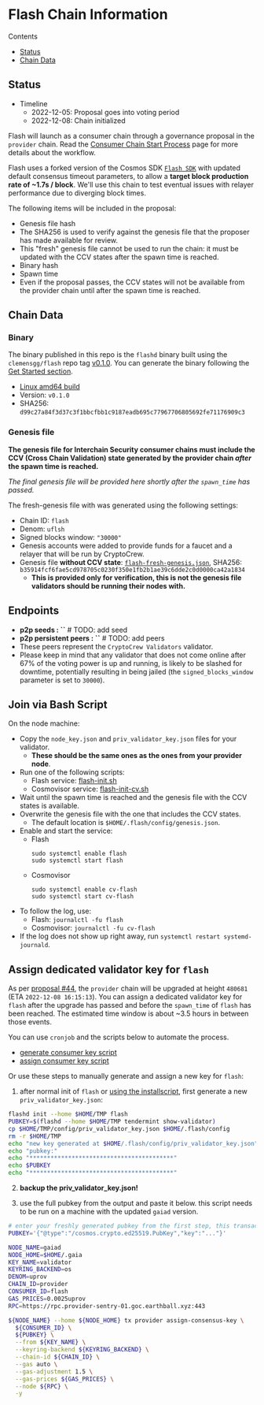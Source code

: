 # Flash Chain Information

Contents

* [Status](#status)
* [Chain Data](#chain-data)

## Status

* Timeline
  * 2022-12-05: Proposal goes into voting period
  * 2022-12-08: Chain initialized

Flash will launch as a consumer chain through a governance proposal in the `provider` chain. Read the [Consumer Chain Start Process](/docs/Consumer-Chain-Start-Process.md) page for more details about the workflow.  

Flash uses a forked version of the Cosmos SDK [`Flash SDK`](https://github.com/clemensgg/flash-sdk) with updated default consensus timeout parameters, to allow a **target block production rate of ~1.7s / block**. We'll use this chain to test eventual issues with relayer performance due to diverging block times.

The following items will be included in the proposal:
* Genesis file hash
* The SHA256 is used to verify against the genesis file that the proposer has made available for review.
* This "fresh" genesis file cannot be used to run the chain: it must be updated with the CCV states after the spawn time is reached.
* Binary hash
* Spawn time
* Even if the proposal passes, the CCV states will not be available from the provider chain until after the spawn time is reached.

## Chain Data

### Binary

The binary published in this repo is the `flashd` binary built using the `clemensgg/flash` repo tag [v0.1.0](https://github.com/clemensgg/flash/releases/tag/v0.1.0). You can generate the binary following the [Get Started section](https://github.com/clemensgg/flash/tree/v0.1.0#get-started).  

* [Linux amd64 build](https://github.com/clemensgg/flash/releases/download/v0.1.0/flashd-v0.1.0-linux-amd64)
* Version: `v0.1.0`
* SHA256: `d99c27a84f3d37c3f1bbcfbb1c9187eadb695c77967706805692fe71176909c3`

### Genesis file

**The genesis file for Interchain Security consumer chains must include the CCV (Cross Chain Validation) state generated by the provider chain _after_ the spawn time is reached.**

_The final genesis file will be provided here shortly after the `spawn_time` has passed._

The fresh-genesis file with was generated using the following settings:

* Chain ID: `flash`
* Denom: `uflsh`
* Signed blocks window: `"30000"`
* Genesis accounts were added to provide funds for a faucet and a relayer that will be run by CryptoCrew.
* Genesis file **without CCV state**: [`flash-fresh-genesis.json`](flash-fresh-genesis.json), SHA256: `b35914fcf6fae5cd978705c0230f350e1fb2b1ae39c6dde2c0d0000ca42a1834`
  * **This is provided only for verification, this is not the genesis file validators should be running their nodes with.**

## Endpoints

* **p2p seeds : ``** # TODO: add seed
* **p2p persistent peers : ``** # TODO: add peers
* These peers represent the `CryptoCrew Validators` validator. 
* Please keep in mind that any validator that does not come online after 67% of the voting power is up and running, is likely to be slashed for downtime, potentially resulting in being jailed (the `signed_blocks_window` parameter is set to `30000`).

## Join via Bash Script

On the node machine:
- Copy the `node_key.json` and `priv_validator_key.json` files for your validator.
  - **These should be the same ones as the ones from your provider node**.
- Run one of the following scripts:
  - Flash service: [flash-init.sh](./flash-init.sh)
  - Cosmovisor service: [flash-init-cv.sh](./flash-init-cv.sh)
- Wait until the spawn time is reached and the genesis file with the CCV states is available.
- Overwrite the genesis file with the one that includes the CCV states.
  - The default location is `$HOME/.flash/config/genesis.json`.
- Enable and start the service:
  - Flash
    ```
    sudo systemctl enable flash
    sudo systemctl start flash
    ```
  - Cosmovisor
    ```
    sudo systemctl enable cv-flash
    sudo systemctl start cv-flash
    ```
- To follow the log, use:
  - Flash: `journalctl -fu flash`
  - Cosmovisor: `journalctl -fu cv-flash`
- If the log does not show up right away, run `systemctl restart systemd-journald`.

## Assign dedicated validator key for `flash`

As per [proposal #44](https://testnet.mintscan.io/goc-provider/proposals/44), the `provider` chain will be upgraded at height `480681` (ETA `2022-12-08 16:15:13`). You can assign a dedicated validator key for `flash` after the upgrade has passed and before the `spawn_time` of `flash` has been reached. The estimated time window is about ~3.5 hours in between those events.  

You can use `cronjob` and the scripts below to automate the process.

- [generate consumer key script](./generate_consumer_key.sh)
- [assign consumer key script](./assign_consumer_key.sh)

Or use these steps to manually generate and assign a new key for `flash`:

1) after normal init of `flash` or [using the installscript](#join-via-bash-script), first generate a new `priv_validator_key.json`:
```sh
flashd init --home $HOME/TMP flash
PUBKEY=$(flashd --home $HOME/TMP tendermint show-validator)
cp $HOME/TMP/config/priv_validator_key.json $HOME/.flash/config
rm -r $HOME/TMP
echo "new key generated at $HOME/.flash/config/priv_validator_key.json"
echo "pubkey:"
echo "*****************************************"
echo $PUBKEY
echo "*****************************************"
```
2) **backup the priv_validator_key.json!** 

3) use the full pubkey from the output and paste it below. this script needs to be run on a machine with the updated `gaiad` version.
```sh
# enter your freshly generated pubkey from the first step, this transaction needs to be done on a machine with the updated gaiad version
PUBKEY='{"@type":"/cosmos.crypto.ed25519.PubKey","key":"..."}'

NODE_NAME=gaiad
NODE_HOME=$HOME/.gaia
KEY_NAME=validator
KEYRING_BACKEND=os
DENOM=uprov
CHAIN_ID=provider
CONSUMER_ID=flash
GAS_PRICES=0.0025uprov
RPC=https://rpc.provider-sentry-01.goc.earthball.xyz:443

${NODE_NAME} --home ${NODE_HOME} tx provider assign-consensus-key \
  ${CONSUMER_ID} \
  ${PUBKEY} \
  --from ${KEY_NAME} \
  --keyring-backend ${KEYRING_BACKEND} \
  --chain-id ${CHAIN_ID} \
  --gas auto \
  --gas-adjustment 1.5 \
  --gas-prices ${GAS_PRICES} \
  --node ${RPC} \
  -y
```
